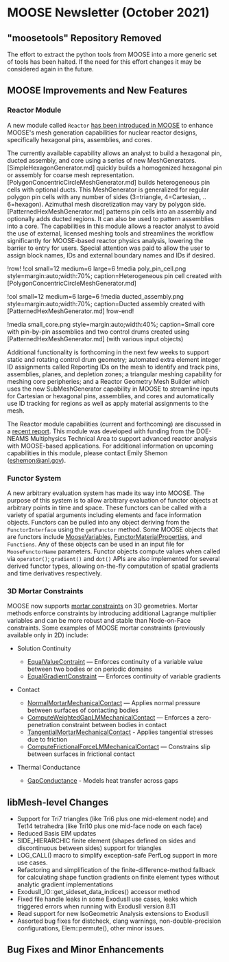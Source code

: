# MOOSE Newsletter (October 2021)

## "moosetools" Repository Removed

The effort to extract the python tools from MOOSE into a more generic set of tools
has been halted. If the need for this effort changes it may be considered again
in the future.

## MOOSE Improvements and New Features

### Reactor Module

A new module called `Reactor` [has been introduced in MOOSE](reactor/index.md)
to enhance MOOSE's mesh generation capabilities for nuclear reactor designs,
specifically hexagonal pins, assemblies, and cores.

The currently available capability allows an analyst to build a hexagonal pin,
ducted assembly, and core using a series of new MeshGenerators. [SimpleHexagonGenerator.md]
quickly builds a homogenized hexagonal pin or assembly for coarse mesh representation.
[PolygonConcentricCircleMeshGenerator.md] builds heterogeneous pin cells with optional
ducts. This MeshGenerator is generalized for regular polygon pin cells with any
number of sides (3=triangle, 4=Cartesian, .. 6=hexagon). Azimuthal mesh discretization
may vary by polygon side. [PatternedHexMeshGenerator.md] patterns pin cells into an
assembly and optionally adds ducted regions. It can also be used to pattern assemblies
into a core. The capabilities in this module allows a reactor analyst to avoid the
use of external, licensed meshing tools and streamlines the workflow significantly
for MOOSE-based reactor physics analysis, lowering the barrier to entry for users.
Special attention was paid to allow the user to assign block names, IDs and external
boundary names and IDs if desired.

!row!
!col small=12 medium=6 large=6
!media poly_pin_cell.png
       style=margin:auto;width:70%;
       caption=Heterogeneous pin cell created with [PolygonConcentricCircleMeshGenerator.md]

!col small=12 medium=6 large=6
!media ducted_assembly.png
       style=margin:auto;width:70%;
       caption=Ducted assembly created with [PatternedHexMeshGenerator.md]
!row-end!

!media small_core.png
       style=margin:auto;width:40%;
       caption=Small core with pin-by-pin assemblies and two control drums created using [PatternedHexMeshGenerator.md] (with various input objects)

Additional functionality is forthcoming in the next few weeks to support static
and rotating control drum geometry; automated extra element integer ID assignments
called Reporting IDs on the mesh to identify and track pins, assemblies, planes,
and depletion zones; a triangular meshing capability for meshing core peripheries;
and a Reactor Geometry Mesh Builder which uses the new SubMeshGenerator capability
in MOOSE to streamline inputs for Cartesian or hexagonal pins, assemblies, and cores
and automatically use ID tracking for regions as well as apply material assignments
to the mesh.

The Reactor module capabilities (current and forthcoming) are discussed in a
[recent report](https://doi.org/10.2172/1821454). This module was developed with
funding from the DOE-NEAMS Multiphysics Technical Area to support advanced reactor
analysis with MOOSE-based applications. For additional information on upcoming
capabilities in this module, please contact Emily Shemon (eshemon@anl.gov).

### Functor System

A new arbitrary evaluation system has made its way into MOOSE. The purpose of
this system is to allow arbitrary evaluation of functor objects at arbitrary
points in time and space. These functors can be called with a variety of spatial
arguments including elements and face information objects. Functors can be
pulled into any object deriving from the `FunctorInterface` using the
`getFunctor` method. Some MOOSE objects that are functors include
[MooseVariables](MooseVariableBase.md#functor-vars),
[FunctorMaterialProperties](Materials/index.md#functor-props), and
`Functions`. Any of these objects can be used in an input file for
`MooseFunctorName` parameters. Functor objects compute values when called via
`operator()`; `gradient()` and `dot()` APIs are also implemented for several
derived functor types, allowing on-the-fly computation of spatial gradients and
time derivatives respectively.

### 3D Mortar Constraints

MOOSE now supports [mortar constraints](Constraints/index.md#MortarConstraints) on 3D
geometries. Mortar methods enforce constraints by introducing additional Lagrange
multiplier variables and can be more robust and stable than Node-on-Face constraints.
Some examples of MOOSE mortar constraints (previously available only in 2D) include:

- Solution Continuity

  - [EqualValueContraint](EqualValueConstraint.md) — Enforces continuity of a variable value between two bodies or on periodic domains
  - [EqualGradientConstraint](EqualGradientConstraint.md) — Enforces continuity of variable gradients

- Contact

  - [NormalMortarMechanicalContact](NormalMortarMechanicalContact.md) — Applies normal pressure between surfaces of contacting bodies
  - [ComputeWeightedGapLMMechanicalContact](ComputeWeightedGapLMMechanicalContact.md) — Enforces a zero-penetration constraint between bodies in contact
  - [TangentialMortarMechanicalContact](TangentialMortarMechanicalContact.md) - Applies tangential stresses due to friction
  - [ComputeFrictionalForceLMMechanicalContact](ComputeFrictionalForceLMMechanicalContact.md) — Constrains slip between surfaces in frictional contact

- Thermal Conductance

  - [GapConductance](GapConductanceConstraint.md) - Models heat transfer across gaps


## libMesh-level Changes

- Support for Tri7 triangles (like Tri6 plus one mid-element
  node) and Tet14 tetrahedra (like Tri10 plus one mid-face node on
  each face)
- Reduced Basis EIM updates
- SIDE\_HIERARCHIC finite element (shapes defined on sides and
  discontinuous between sides) support for triangles
- LOG\_CALL() macro to simplify exception-safe PerfLog support in more
  use cases.
- Refactoring and simplification of the finite-difference-method
  fallback for calculating shape function gradients on finite element
  types without analytic gradient implementations
- ExodusII\_IO::get\_sideset\_data\_indices() accessor method
- Fixed file handle leaks in some ExodusII use cases, leaks which
  triggered errors when running with ExodusII version 8.11
- Read support for new IsoGeometric Analysis extensions to ExodusII
- Assorted bug fixes for distcheck, clang warnings,
  non-double-precision configurations, Elem::permute(), other minor
  issues. 

## Bug Fixes and Minor Enhancements
